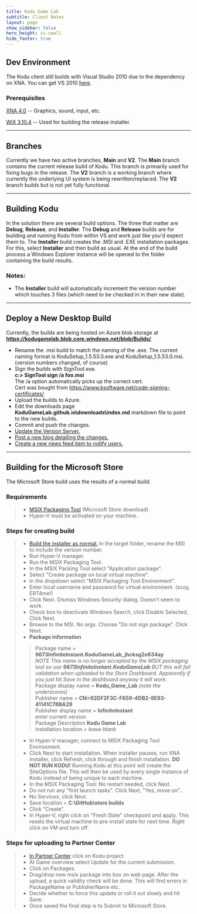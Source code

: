 ```yaml
---
title: Kodu Game Lab
subtitle: Client Notes
layout: page
show_sidebar: false
hero_height: is-small
hide_footer: true
---
```


## Dev Environment
The Kodu client still builds with Visual Studio 2010 due to the dependency on XNA.  You can get VS 2010 [here](https://download.cnet.com/Microsoft-Visual-Studio-2010-Ultimate/3000-2383_4-75450998.html).
### Prerequisites
[XNA 4.0](https://www.microsoft.com/en-us/download/details.aspx?id=23714) -- Graphics, sound, input, etc.

[WiX 3.10.4](https://github.com/wixtoolset/wix3/releases/tag/wix3104rtm) -- Used for building the release installer.

---
## Branches
Currently we have two active branches, **Main** and **V2**.  The **Main** branch contains the current release build of Kodu.  This branch is primarily used for fixing bugs in the release.  The **V2** branch is a working branch where currently the underlying UI system is being rewritten/replaced.  The **V2** branch builds but is not yet fully functional.

---
<a name="build"></a>
## Building Kodu
In the solution there are several build options.  The three that matter are **Debug**, **Release**, and **Installer**.  The **Debug** and **Release** builds are for building and running Kodu from within VS and work just like you'd expect them to.  The **Installer** build creates the .MSI and .EXE installation packages.  For this, select **Installer** and then build as usual.  At the end of the build process a Windows Explorer instance will be opened to the folder containing the build results.  
### Notes:
- The **Installer** build will automatically increment the version number which touches 3 files (which need to be checked in in their new state).

---
## Deploy a New Desktop Build
Currently, the builds are being hosted on Azure blob storage at  **<https://kodugamelab.blob.core.windows.net/blob/Builds/>**.  

- Rename the .msi build to match the naming of the .exe.  The current naming format is KoduSetup_1.5.53.0.exe and KoduSetup_1.5.53.0.msi.  (version numbers changed, of course)
- Sign the builds with SignTool.exe.<br>
  **c:> SignTool sign /a foo.msi**<br>
  The /a option automatically picks up the correct cert.<br>
  Cert was bought from <https://www.ksoftware.net/code-signing-certificates/>
- Upload the builds to Azure.
- Edit the downloads page **KoduGameLab.github.io\downloads\index.md** markdown file to point to the new builds.
- Commit and push the changes.
- [Update the Version Server.](https://KoduGameLab.github.io/how-to/website#version)
- [Post a new blog detailing the changes.](https://KoduGameLab.github.io/how-to/website#blog)
- [Create a new news feed item to notify users.](https://KoduGameLab.github.io/how-to/website#newsfeed)

---
## Building for the Microsoft Store
The Microsoft Store build uses the results of a normal build.

### Requirements
> - [MSIX Packaging Tool](https://www.microsoft.com/store/productId/9N5LW3JBCXKF) (Microsoft Store download)
> - Hyper-V must be activated on your machine.

### Steps for creating build

> - [Build the installer as normal.](#build)  In the target folder, rename the MSI to include the version number.
> - Run Hyper-V manager.
> - Run the MSIX Packaging Tool.
> - In the MSIX Packing Tool select "Application package".
> - Select "Create package on local virtual machine".
> - In the dropdown select "MSIX Packaging Tool Environment".
> - Enter local username and password for virtual environment.  (scoy, ERT4me!)
> - Click Next.  Dismiss Windows Security dialog.  Doesn't seem to work.
> - Check box to deactivate Windows Search, click Disable Selected, Click Next.
> - Browse to the MSI.  No args.  Choose "Do not sign package".  Click Next.
> - **Package information**
>> Package name = **9673InfiniteInstant.KoduGameLab_jhcksg2e634ay**<br>
>> *NOTE This name is no longer accepted by the MSIX packaging tool so use **9673InfiniteInstant.KoduGameLab** BUT this will fail validation when uploaded to the Store Dashboard.  Apparently if you just hit Save in the dashboard anyway it will work.*<br>
>> Package display name = **Kodu_Game_Lab** _(note the underscores)_<br>
>> Publisher name = **CN=92DF2F3C-F659-4DB2-9E93-41141C78BA29**<br>
>> Publisher display name = **InfiniteInstant**<br>
>> enter current version<br>
>> Package Description **Kodu Game Lab**<br>
>> Installation location = _leave blank_<br>
> - In Hyper-V manager, connect to MSIX Packaging Tool Environment.
> - Click Next to start installation.  When installer pauses, run XNA installer, click Refresh, click through and finish installation.  **DO NOT RUN KODU!**  Running Kodu at this point will create the SiteOptions file.  This will then be used by every single instance of Kodu instead of being unique to each machine.
> - In the MSIX Packaging Tool:  No restart needed, click Next.
> - Do not run any "first launch tasks".  Click Next, "Yes, move on".. 
> - No Services, click Next.
> - Save location = **C:\GitHub\store builds**
> - Click "Create".
> - In Hyper-V, right click on "Fresh Slate" checkpoint and apply.  This resets the virtual machine to pre-install state for next time.  Right click on VM and turn off.

### Steps for uploading to Partner Center
> - [In Partner Center](<https://partner.microsoft.com/en-us/dashboard/windows/overview>) click on Kodu project. 
> - At Game overview select Update for the current submission.
> - Click on Packages.
> - Drag/drop new msix package into box on web page.  After the upload, a quick validity check will be done.  This will find errors in PackageName or PublisherName etc. 
> - Decide whether to force this update or roll it out slowly and hit Save.
> - Once saved the final step is to Submit to Microsoft Store.
















